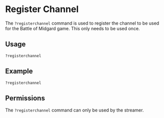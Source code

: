 # Register Channel

The `?registerchannel` command is used to register the channel to be used for the Battle of Midgard game. This only needs to be used once.

## Usage

`?registerchannel`

## Example

`?registerchannel`

## Permissions

The `?registerchannel` command can only be used by the streamer.
